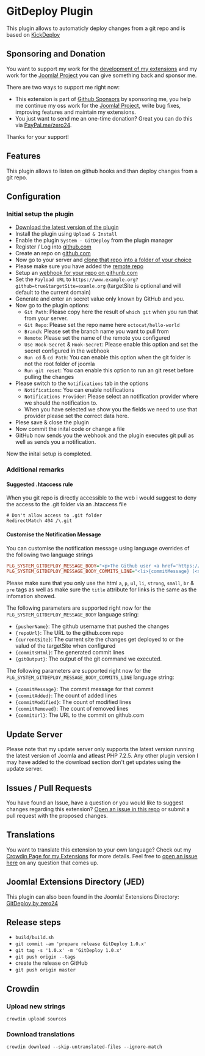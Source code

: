 # GitDeploy Plugin

This plugin allows to automaticly deploy changes from a git repo and is based on [KickDeploy](https://github.com/nielsnuebel/kickdeploy)

## Sponsoring and Donation

You want to support my work for the [development of my extensions](https://extensions.joomla.org/profile/profile/details/200189/) and my work for the [Joomla! Project](https://volunteers.joomla.org/joomlers/248-tobias-zulauf) you can give something back and sponsor me.

There are two ways to support me right now:
- This extension is part of [Github Sponsors](https://github.com/sponsors/zero-24/) by sponsoring me, you help me continue my oss work for the [Joomla! Project](https://volunteers.joomla.org/joomlers/248-tobias-zulauf), write bug fixes, improving features and maintain my extensions.
- You just want to send me an one-time donation? Great you can do this via [PayPal.me/zero24](https://www.paypal.me/zero24).

Thanks for your support!

## Features

This plugin allows to listen on github hooks and than deploy changes from a git repo.

## Configuration

### Initial setup the plugin

* [Download the latest version of the plugin](https://github.com/zero-24/plg_system_gitdeploy/releases/latest)
* Install the plugin using `Upload & Install`
* Enable the plugin `System - GitDeploy` from the plugin manager
* Register / Log into [github.com](https://github.com/login)
* Create an repo on [github.com](https://docs.github.com/en/free-pro-team@latest/github/getting-started-with-github/create-a-repo)
* Now go to your server and [clone that repo into a folder of your choice](https://docs.github.com/en/free-pro-team@latest/github/creating-cloning-and-archiving-repositories/cloning-a-repository)
* Please make sure you have added the [remote repo](https://docs.github.com/en/free-pro-team@latest/github/using-git/adding-a-remote)
* Setup an [webhook for your repo on githunb.com](https://docs.github.com/en/free-pro-team@latest/developers/webhooks-and-events/creating-webhooks)
* Set the `Payload URL` to `https://www.example.org?github=true&targetSite=examle.org` (targetSite is optional and will default to the current domain)
* Generate and enter an secret value only known by GitHub and you.
* Now go to the plugin options:
  * `Git Path`: Please copy here the result of `which git` when you run that from your server.
  * `Git Repo`: Please set the repo name here `octocat/hello-world`
  * `Branch`: Please set the branch name you want to pull from
  * `Remote`: Please set the name of the remote you configured
  * `Use Hook-Secret` & `Hook-Secret`: Please enable this option and set the secret configured in the webhook
  * `Run cd` & `cd Path`: You can enable this option when the git folder is not the root folder of joomla
  * `Run git reset`: You can enable this option to run an git reset before pulling the changes
* Please switch to the `Notifications` tab in the options
  * `Notifications`: You can enable notifications
  * `Notifications Provider`: Please select an notification provider where we should the notification to.
  * When you have selected we show you the fields we need to use that provider please set the correct data here.
* Plese save & close the plugin
* Now commit the inital code or change a file
* GitHub now sends you the webhook and the plugin executes git pull as well as sends you a notification.

Now the inital setup is completed.

### Additional remarks

#### Suggested .htaccess rule

When you git repo is directly accessible to the web i would suggest to deny the access to the .git folder via an .htaccess file
```
# Don't allow access to .git folder
RedirectMatch 404 /\.git
```

#### Customise the Notification Message

You can customise the notification message using language overrides of the following two language strings
```ini
PLG_SYSTEM_GITDEPLOY_MESSAGE_BODY="<p>The Github user <a href='https://github.com/{pusherName}' title='@{pusherName}' target='_blank' rel='noopener noreferrer'>@{pusherName}</a> has pushed to <a href='{repoUrl}' title='{repoUrl}' target='_blank' rel='noopener noreferrer'>{repoUrl}</a> that changes have now been pulled into: <a href='{currentSite}' title='{currentSite}' target='_blank' rel='noopener noreferrer'>{currentSite}</a>.</p><p>Here's a brief list of what has been changed:</p>{commitsHtml}<p>What follows is the output of the script:</p><pre>{gitOutput}</pre><p>Kind Regards, <br>Github Webhook Endpoint</p>"
PLG_SYSTEM_GITDEPLOY_MESSAGE_BODY_COMMITS_LINE="<li>{commitMessage} (<small>Added: <strong>{commitAdded}</strong> Modified: <strong>{commitModified}</strong> Removed: <strong>{commitRemoved}</strong> Commit: <a href='{commitUrl}' title='{commitUrl}' target='_blank' rel='noopener noreferrer'>{commitUrl}</a></small>)</li>"
```

Please make sure that you only use the html `a`, `p`, `ul`, `li`, `strong`, `small`, `br` & `pre` tags as well as make sure the `title` attribute for links is the same as the infomation showed.

The following parameters are supported right now for the `PLG_SYSTEM_GITDEPLOY_MESSAGE_BODY` language string:

* `{pusherName}`: The github username that pushed the changes
* `{repoUrl}`: The URL to the github.com repo
* `{currentSite}`: The current site the changes get deployed to or the valud of the targetSite when configured
* `{commitsHtml}`: The generated commit lines
* `{gitOutput}`: The output of the git command we executed.

The following parameters are supported right now for the `PLG_SYSTEM_GITDEPLOY_MESSAGE_BODY_COMMITS_LINE` language string:

* `{commitMessage}`: The commit message for that commit
* `{commitAdded}`: The count of added lines
* `{commitModified}`: The count of modified lines
* `{commitRemoved}`: The count of removed lines
* `{commitUrl}`: The URL to the commit on github.com

## Update Server

Please note that my update server only supports the latest version running the latest version of Joomla and atleast PHP 7.2.5.
Any other plugin version I may have added to the download section don't get updates using the update server.

## Issues / Pull Requests

You have found an Issue, have a question or you would like to suggest changes regarding this extension?
[Open an issue in this repo](https://github.com/zero-24/plg_system_gitdeploy/issues/new) or submit a pull request with the proposed changes.

## Translations

You want to translate this extension to your own language? Check out my [Crowdin Page for my Extensions](https://joomla.crowdin.com/zero-24) for more details. Feel free to [open an issue here](https://github.com/zero-24/plg_system_gitdeploy/issues/new) on any question that comes up.

## Joomla! Extensions Directory (JED)

This plugin can also been found in the Joomla! Extensions Directory: [GitDeploy by zero24](https://extensions.joomla.org/extension/gitdeploy/)

## Release steps

- `build/build.sh`
- `git commit -am 'prepare release GitDeploy 1.0.x'`
- `git tag -s '1.0.x' -m 'GitDeploy 1.0.x'`
- `git push origin --tags`
- create the release on GitHub
- `git push origin master`

## Crowdin

### Upload new strings

`crowdin upload sources`

### Download translations

`crowdin download --skip-untranslated-files --ignore-match`
